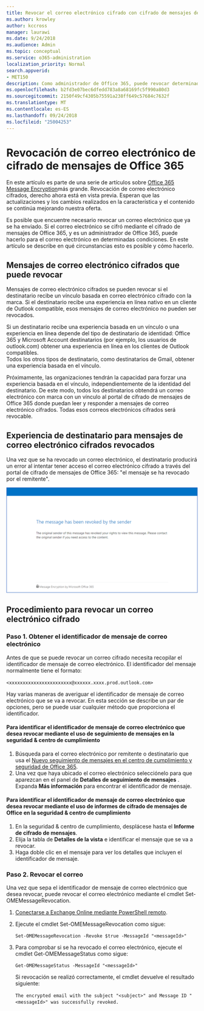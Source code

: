 ```yaml
---
title: Revocar el correo electrónico cifrado con cifrado de mensajes de Office 365
ms.author: krowley
author: kccross
manager: laurawi
ms.date: 9/24/2018
ms.audience: Admin
ms.topic: conceptual
ms.service: o365-administration
localization_priority: Normal
search.appverid:
- MET150
description: Como administrador de Office 365, puede revocar determinados mensajes de correo electrónico cifrados con cifrado de mensajes de Office 365.
ms.openlocfilehash: b2fd3e07bec6dfedd783a8a68169fc5f990a80d3
ms.sourcegitcommit: 2150f49cf4305b75591a238ff649c57684c7632f
ms.translationtype: MT
ms.contentlocale: es-ES
ms.lasthandoff: 09/24/2018
ms.locfileid: "25004253"
---
```

# <a name="office-365-message-encryption-email-revocation"></a>Revocación de correo electrónico de cifrado de mensajes de Office 365

En este artículo es parte de una serie de artículos sobre [Office 365 Message Encryption](ome.md)más grande. Revocación de correo electrónico cifrados, derecho ahora está en vista previa. Esperan que las actualizaciones y los cambios realizados en la característica y el contenido se continúa mejorando nuestra oferta.

Es posible que encuentre necesario revocar un correo electrónico que ya se ha enviado. Si el correo electrónico se cifró mediante el cifrado de mensajes de Office 365, y es un administrador de Office 365, puede hacerlo para el correo electrónico en determinadas condiciones. En este artículo se describe en qué circunstancias esto es posible y cómo hacerlo.
  
## <a name="encrypted-emails-that-you-can-revoke"></a>Mensajes de correo electrónico cifrados que puede revocar
Mensajes de correo electrónico cifrados se pueden revocar si el destinatario recibe un vínculo basada en correo electrónico cifrado con la marca. Si el destinatario recibe una experiencia en línea nativo en un cliente de Outlook compatible, esos mensajes de correo electrónico no pueden ser revocados.

Si un destinatario recibe una experiencia basada en un vínculo o una experiencia en línea depende del tipo de destinatario de identidad: Office 365 y Microsoft Account destinatarios (por ejemplo, los usuarios de outlook.com) obtener una experiencia en línea en los clientes de Outlook compatibles.  
Todos los otros tipos de destinatario, como destinatarios de Gmail, obtener una experiencia basada en el vínculo. 

Próximamente, las organizaciones tendrán la capacidad para forzar una experiencia basada en el vínculo, independientemente de la identidad del destinatario. De este modo, todos los destinatarios obtendrá un correo electrónico con marca con un vínculo al portal de cifrado de mensajes de Office 365 donde puedan leer y responder a mensajes de correo electrónico cifrados. Todas esos correos electrónicos cifrados será revocable. 
  
## <a name="recipient-experience-for-revoked-encrypted-emails"></a>Experiencia de destinatario para mensajes de correo electrónico cifrados revocados

Una vez que se ha revocado un correo electrónico, el destinatario producirá un error al intentar tener acceso el correo electrónico cifrado a través del portal de cifrado de mensajes de Office 365: "el mensaje se ha revocado por el remitente".

![Captura de pantalla que muestra un correo electrónico cifrado revocado.](media/revoked-encrypted-email.png)
    
## <a name="how-to-revoke-an-encrypted-email"></a>Procedimiento para revocar un correo electrónico cifrado

### <a name="step-1-obtain-the-message-id-of-the-email"></a>Paso 1. Obtener el identificador de mensaje de correo electrónico

Antes de que se puede revocar un correo cifrado necesita recopilar el identificador de mensaje de correo electrónico. El identificador del mensaje normalmente tiene el formato:

`<xxxxxxxxxxxxxxxxxxxxxxx@xxxxxx.xxxx.prod.outlook.com>`  

Hay varias maneras de averiguar el identificador de mensaje de correo electrónico que se va a revocar. En esta sección se describe un par de opciones, pero se puede usar cualquier método que proporciona el identificador.

  #### <a name="to-identify-the-message-id-of-the-email-you-want-to-revoke-by-using-message-trace-in-the-security-amp-compliance-center"></a>Para identificar el identificador de mensaje de correo electrónico que desea revocar mediante el uso de seguimiento de mensajes en la seguridad &amp; centro de cumplimiento

1. Búsqueda para el correo electrónico por remitente o destinatario que usa el [Nuevo seguimiento de mensajes en el centro de cumplimiento y seguridad de Office 365](https://blogs.technet.microsoft.com/exchange/2018/05/02/new-message-trace-in-office-365-security-compliance-center/).
2. Una vez que haya ubicado el correo electrónico selecciónelo para que aparezcan en el panel de **Detalles de seguimiento de mensajes** . Expanda **Más información** para encontrar el identificador de mensaje.

  #### <a name="to-identify-the-message-id-of-the-email-you-want-to-revoke-by-using-office-message-encryption-reports-in-the-security-amp-compliance-center"></a>Para identificar el identificador de mensaje de correo electrónico que desea revocar mediante el uso de informes de cifrado de mensajes de Office en la seguridad &amp; centro de cumplimiento
1. En la seguridad &amp; centro de cumplimiento, desplácese hasta el **Informe de cifrado de mensajes**.
2. Elija la tabla de **Detalles de la vista** e identificar el mensaje que se va a revocar. 
3. Haga doble clic en el mensaje para ver los detalles que incluyen el identificador de mensaje. 

### <a name="step-2-revoke-the-mail"></a>Paso 2. Revocar el correo  

Una vez que sepa el identificador de mensaje de correo electrónico que desea revocar, puede revocar el correo electrónico mediante el cmdlet Set-OMEMessageRevocation. 

1. [Conectarse a Exchange Online mediante PowerShell remoto](http://technet.microsoft.com/library/jj984289%28v=exchg.150%29.aspx).
    
2. Ejecute el cmdlet Set-OMEMessageRevocation como sigue:
    
    ```
    Set-OMEMessageRevocation -Revoke $true -MessageId "<messageId>"
    ```  

3. Para comprobar si se ha revocado el correo electrónico, ejecute el cmdlet Get-OMEMessageStatus como sigue:
    
    ```
    Get-OMEMessageStatus -MessageId "<messageId>"
    ```  
    Si revocación se realizó correctamente, el cmdlet devuelve el resultado siguiente:  

    ```The encrypted email with the subject "<subject>" and Message ID "<messageId>" was successfully revoked.```

